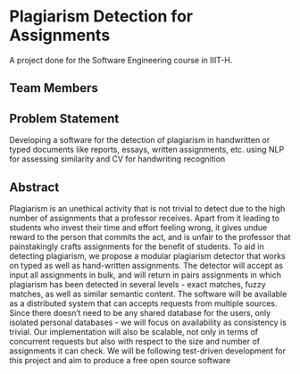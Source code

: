 # Plagiarism Detection for Assignments
A project done for the Software Engineering course in IIIT-H.

## Team Members

## Problem Statement
Developing a software for the detection of plagiarism in handwritten or typed documents like reports, essays, written assignments, etc. using NLP for assessing similarity and CV for handwriting recognition

## Abstract
Plagiarism is an unethical activity that is not trivial to detect due to the high number of assignments that a professor receives. Apart from it leading to students who invest their time and effort feeling wrong, it gives undue reward to the person that commits the act, and is unfair to the professor that painstakingly crafts assignments for the benefit of students. To aid in detecting plagiarism, we propose a modular plagiarism detector that works on typed as well as hand-written assignments. The detector will accept as input all assignments in bulk, and will return in pairs assignments in which plagiarism has been detected in several levels - exact matches, fuzzy matches, as well as similar semantic content. The software will be available as a distributed system that can accepts requests from multiple sources. Since there doesn’t need to be any shared database for the users, only isolated personal databases - we will focus on availability as consistency is trivial. Our implementation will also be scalable, not only in terms of concurrent requests but also with respect to the size and number of assignments it can check. We will be following test-driven development for this project and aim to produce a free open source software 
